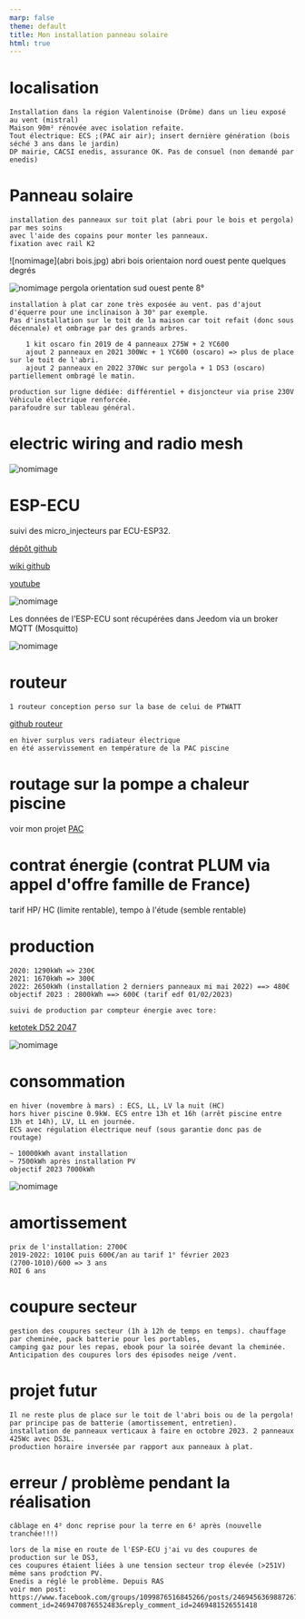 ```yaml
---
marp: false
theme: default
title: Mon installation panneau solaire
html: true
---
```


# localisation

    Installation dans la région Valentinoise (Drôme) dans un lieu exposé au vent (mistral)
    Maison 90m² rénovée avec isolation refaite.
    Tout électrique: ECS ;(PAC air air); insert dernière génération (bois séché 3 ans dans le jardin)
    DP mairie, CACSI enedis, assurance OK. Pas de consuel (non demandé par enedis)

# Panneau solaire

    installation des panneaux sur toit plat (abri pour le bois et pergola) par mes soins 
    avec l'aide des copains pour monter les panneaux.
    fixation avec rail K2

![nomimage](abri bois.jpg)
 abri bois orientaion nord ouest pente quelques degrés

![nomimage](pergola.jpg) 
pergola orientation sud ouest pente 8°

    installation à plat car zone très exposée au vent. pas d'ajout d'équerre pour une inclinaison à 30° par exemple.
    Pas d'installation sur le toit de la maison car toit refait (donc sous décennale) et ombrage par des grands arbres.
    
        1 kit oscaro fin 2019 de 4 panneaux 275W + 2 YC600
        ajout 2 panneaux en 2021 300Wc + 1 YC600 (oscaro) => plus de place sur le toit de l'abri.
        ajout 2 panneaux en 2022 370Wc sur pergola + 1 DS3 (oscaro) partiellement ombragé le matin.

    production sur ligne dédiée: différentiel + disjoncteur via prise 230V Véhicule électrique renforcée.
    parafoudre sur tableau général.

# electric wiring and radio mesh

![nomimage](electric_wiring_and_radio_mesh.jpg)

# ESP-ECU

suivi des micro_injecteurs par ECU-ESP32. 

[dépôt github](https://github.com/patience4711/read-APSystems-YC600-QS1-DS3)

[wiki github](https://github.com/patience4711/read-APSystems-YC600-QS1-DS3/wiki)

[youtube](https://www.youtube.com/watch?v=7ZOAcrYXxbM)

![nomimage](ESP-ECU.jpg)

Les données de l'ESP-ECU sont récupérées dans Jeedom via un broker MQTT (Mosquitto)

![nomimage](jeedom.jpg)

# routeur

    1 routeur conception perso sur la base de celui de PTWATT 

[github routeur](https://jjdegaine.github.io/Wifi-Solar-panel-optimizer-/)

    en hiver surplus vers radiateur électrique
    en été asservissement en température de la PAC piscine

# routage sur la pompe a chaleur piscine

voir mon projet [PAC](https://jjdegaine.github.io/PAC/)

# contrat énergie (contrat PLUM via appel d'offre famille de France)

tarif HP/ HC (limite rentable), tempo à l'étude (semble rentable)

# production

    2020: 1290kWh => 230€ 
    2021: 1670kWh => 300€
    2022: 2650kWh (installation 2 derniers panneaux mi mai 2022) ==> 480€ 
    objectif 2023 : 2800kWh ==> 600€ (tarif edf 01/02/2023)

    suivi de production par compteur énergie avec tore: 

[ketotek D52 2047](https://fr.aliexpress.com/i/32916282718.html)


![nomimage](2023_09_production_PV.jpg)



# consommation

    en hiver (novembre à mars) : ECS, LL, LV la nuit (HC)
    hors hiver piscine 0.9kW. ECS entre 13h et 16h (arrêt piscine entre 13h et 14h), LV, LL en journée.
    ECS avec régulation électrique neuf (sous garantie donc pas de routage)

    ~ 10000kWh avant installation
    ~ 7500kWh après installation PV
    objectif 2023 7000kWh
    
![nomimage](conso_annuelle.jpg)

# amortissement

    prix de l'installation: 2700€
    2019-2022: 1010€ puis 600€/an au tarif 1° février 2023 
    (2700-1010)/600 => 3 ans
    ROI 6 ans

# coupure secteur

    gestion des coupures secteur (1h à 12h de temps en temps). chauffage par cheminée, pack batterie pour les portables, 
    camping gaz pour les repas, ebook pour la soirée devant la cheminée. 
    Anticipation des coupures lors des épisodes neige /vent.

# projet futur

    Il ne reste plus de place sur le toit de l'abri bois ou de la pergola!
    par principe pas de batterie (amortissement, entretien).
    installation de panneaux verticaux à faire en octobre 2023. 2 panneaux 425Wc avec DS3L. 
    production horaire inversée par rapport aux panneaux à plat.

# erreur / problème pendant la réalisation

    câblage en 4² donc reprise pour la terre en 6² après (nouvelle tranchée!!!)

    lors de la mise en route de l'ESP-ECU j'ai vu des coupures de production sur le DS3, 
    ces coupures étaient liées à une tension secteur trop élevée (>251V) même sans prodction PV.
    Enedis a réglé le problème. Depuis RAS
    voir mon post: https://www.facebook.com/groups/1099876516845266/posts/2469456369887267/?comment_id=2469470876552483&reply_comment_id=2469481526551418
    






